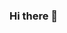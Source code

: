 ### Hi there 👋

<!--
**FaunaOfficial/FaunaOfficial** is a ✨ _special_ ✨ repository because its `README.md` (this file) appears on your GitHub profile.

Here are some ideas to get you started:

- 🔭 I’m currently working on new crypto project by using specific technologies!



- 📫 How to reach me: just send me email coinfauna@gmail.com

- ⚡ Fun fact: ...
-->
